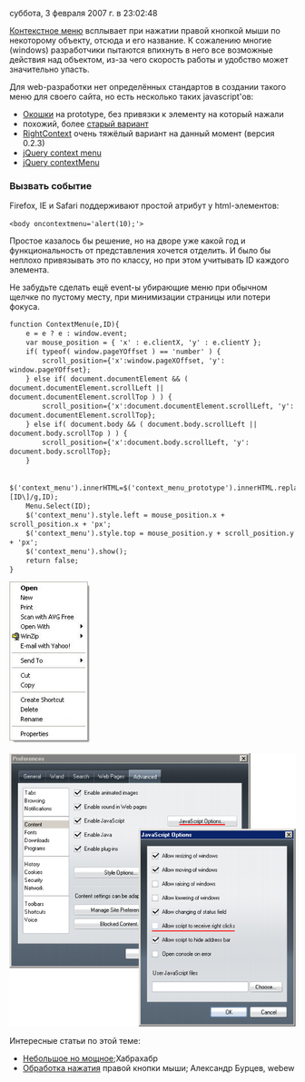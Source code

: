 суббота, 3 февраля 2007 г. в 23:02:48

[Контекстное меню](http://en.wikipedia.org/wiki/Context_menu) всплывает при нажатии правой кнопкой мыши по некоторому объекту, отсюда и его название. К сожалению многие (windows) разработчики пытаются впихнуть в него все возможные действия над объектом, из-за чего скорость работы и удобство может значительно упасть.

Для web-разработки нет определённых стандартов в создании такого меню для своего сайта, но есть несколько таких javascript'ов:

- [Окошки](http://www.ajaxline.com//node/338) на prototype, без привязки к элементу на который нажали
- похожий, более [старый вариант](http://www.webmonkey.com/webmonkey/05/10/index4a_page6.html?tw=programming)
- [RightContext](http://www.harelmalka.com/rightcontext/) очень тяжёлый вариант на данный момент (версия 0.2.3)
- [jQuery context menu](http://abeautifulsite.net/notebook_files/80/demo/jqueryContextMenu.html)
- [jQuery contextMenu](http://medialize.github.com/jQuery-contextMenu/index.html)

### Вызвать событие

Firefox, IE и Safari поддерживают простой атрибут у html-элементов:

`<body oncontextmenu='alert(10);'>`

Простое казалось бы решение, но на дворе уже какой год и функциональность от представления хочется отделить. И было бы неплохо привязывать это по классу, но при этом учитывать ID каждого элемента.

  
Не забудьте сделать ещё event-ы убирающие меню при обычном щелчке по пустому месту, при минимизации страницы или потери фокуса.

```
function ContextMenu(e,ID){ 
    e = e ? e : window.event;  
    var mouse_position = { 'x' : e.clientX, 'y' : e.clientY };  
    if( typeof( window.pageYOffset ) == 'number' ) {
        scroll_position={'x':window.pageXOffset, 'y': window.pageYOffset};  
    } else if( document.documentElement && ( document.documentElement.scrollLeft || document.documentElement.scrollTop ) ) {  
        scroll_position={'x':document.documentElement.scrollLeft, 'y': document.documentElement.scrollTop}; 
    } else if( document.body && ( document.body.scrollLeft || document.body.scrollTop ) ) {  
        scroll_position={'x':document.body.scrollLeft, 'y': document.body.scrollTop}; 
    }

    $('context_menu').innerHTML=$('context_menu_prototype').innerHTML.replace(/\[ID\]/g,ID);  
    Menu.Select(ID);
    $('context_menu').style.left = mouse_position.x + scroll_position.x + 'px';  
    $('context_menu').style.top = mouse_position.y + scroll_position.y + 'px';  
    $('context_menu').show();
    return false; 
}
```

![](../img/Pasted%20image%2020241016183346.png)

![](../img/Pasted%20image%2020241016183353.png)

Интересные статьи по этой теме:

- [Небольшое но мощное](http://habrahabr.ru/blogs/javascript/43111/);Хабрахабр
- [Обработка нажатия](http://webew.ru/articles/180.webew) правой кнопки мыши; Александр Бурцев, webew